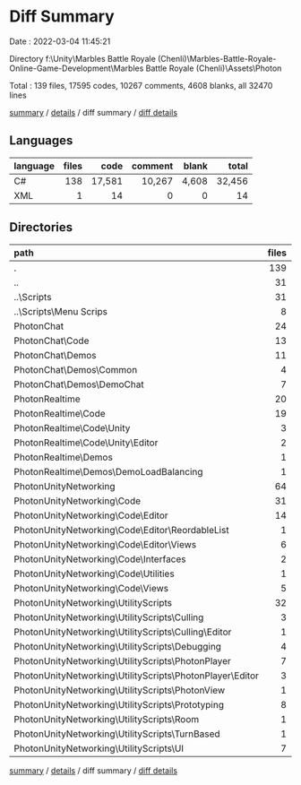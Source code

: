 # Diff Summary

Date : 2022-03-04 11:45:21

Directory f:\Unity\Marbles Battle Royale (Chenli)\Marbles-Battle-Royale-Online-Game-Development\Marbles Battle Royale (Chenli)\Assets\Photon

Total : 139 files,  17595 codes, 10267 comments, 4608 blanks, all 32470 lines

[summary](results.md) / [details](details.md) / diff summary / [diff details](diff-details.md)

## Languages
| language | files | code | comment | blank | total |
| :--- | ---: | ---: | ---: | ---: | ---: |
| C# | 138 | 17,581 | 10,267 | 4,608 | 32,456 |
| XML | 1 | 14 | 0 | 0 | 14 |

## Directories
| path | files | code | comment | blank | total |
| :--- | ---: | ---: | ---: | ---: | ---: |
| . | 139 | 17,595 | 10,267 | 4,608 | 32,470 |
| .. | 31 | -2,180 | -479 | -421 | -3,080 |
| ..\Scripts | 31 | -2,180 | -479 | -421 | -3,080 |
| ..\Scripts\Menu Scrips | 8 | -757 | -108 | -145 | -1,010 |
| PhotonChat | 24 | 2,621 | 1,010 | 541 | 4,172 |
| PhotonChat\Code | 13 | 1,857 | 831 | 340 | 3,028 |
| PhotonChat\Demos | 11 | 764 | 179 | 201 | 1,144 |
| PhotonChat\Demos\Common | 4 | 113 | 70 | 37 | 220 |
| PhotonChat\Demos\DemoChat | 7 | 651 | 109 | 164 | 924 |
| PhotonRealtime | 20 | 4,821 | 5,477 | 1,358 | 11,656 |
| PhotonRealtime\Code | 19 | 4,712 | 5,470 | 1,329 | 11,511 |
| PhotonRealtime\Code\Unity | 3 | 486 | 115 | 108 | 709 |
| PhotonRealtime\Code\Unity\Editor | 2 | 413 | 95 | 85 | 593 |
| PhotonRealtime\Demos | 1 | 109 | 7 | 29 | 145 |
| PhotonRealtime\Demos\DemoLoadBalancing | 1 | 109 | 7 | 29 | 145 |
| PhotonUnityNetworking | 64 | 12,333 | 4,259 | 3,130 | 19,722 |
| PhotonUnityNetworking\Code | 31 | 9,058 | 3,151 | 2,282 | 14,491 |
| PhotonUnityNetworking\Code\Editor | 14 | 2,647 | 341 | 732 | 3,720 |
| PhotonUnityNetworking\Code\Editor\ReordableList | 1 | 134 | 71 | 32 | 237 |
| PhotonUnityNetworking\Code\Editor\Views | 6 | 655 | 84 | 181 | 920 |
| PhotonUnityNetworking\Code\Interfaces | 2 | 43 | 133 | 16 | 192 |
| PhotonUnityNetworking\Code\Utilities | 1 | 292 | 100 | 102 | 494 |
| PhotonUnityNetworking\Code\Views | 5 | 1,111 | 168 | 267 | 1,546 |
| PhotonUnityNetworking\UtilityScripts | 32 | 3,261 | 1,108 | 848 | 5,217 |
| PhotonUnityNetworking\UtilityScripts\Culling | 3 | 623 | 216 | 181 | 1,020 |
| PhotonUnityNetworking\UtilityScripts\Culling\Editor | 1 | 183 | 25 | 57 | 265 |
| PhotonUnityNetworking\UtilityScripts\Debugging | 4 | 413 | 77 | 85 | 575 |
| PhotonUnityNetworking\UtilityScripts\PhotonPlayer | 7 | 1,040 | 271 | 180 | 1,491 |
| PhotonUnityNetworking\UtilityScripts\PhotonPlayer\Editor | 3 | 303 | 40 | 35 | 378 |
| PhotonUnityNetworking\UtilityScripts\PhotonView | 1 | 50 | 15 | 7 | 72 |
| PhotonUnityNetworking\UtilityScripts\Prototyping | 8 | 565 | 223 | 184 | 972 |
| PhotonUnityNetworking\UtilityScripts\Room | 1 | 101 | 33 | 42 | 176 |
| PhotonUnityNetworking\UtilityScripts\TurnBased | 1 | 206 | 146 | 78 | 430 |
| PhotonUnityNetworking\UtilityScripts\UI | 7 | 263 | 127 | 91 | 481 |

[summary](results.md) / [details](details.md) / diff summary / [diff details](diff-details.md)